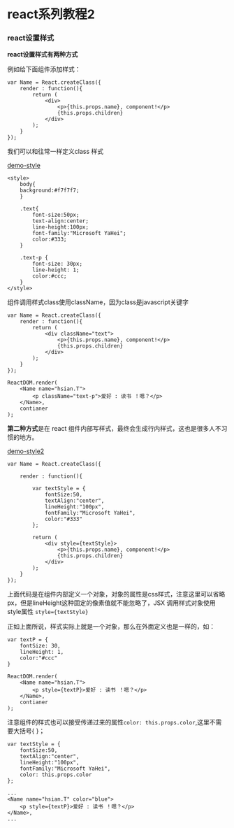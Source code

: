 # react系列教程2

### react设置样式

**react设置样式有两种方式**

例如给下面组件添加样式：

	var Name = React.createClass({
		render : function(){
			return (
				<div>
					<p>{this.props.name}, component!</p>
					{this.props.children}
				</div>
			);
		}
	});

我们可以和往常一样定义class 样式

<a href="https://github.com/hsian/react-tutorial/blob/master/demo/demo-style.html">demo-style</a>

	<style>
		body{
		background:#f7f7f7;
		}

		.text{
			font-size:50px;
			text-align:center;
			line-height:100px;
			font-family:"Microsoft YaHei";
			color:#333;
		}

		.text-p {
			font-size: 30px;
			line-height: 1;
			color:#ccc;
		}
	</style>

组件调用样式class使用className，因为class是javascript关键字

	var Name = React.createClass({
		render : function(){
			return (
				<div className="text">
					<p>{this.props.name}, component!</p>
					{this.props.children}
				</div>
			);
		}
	});

	ReactDOM.render( 
		<Name name="hsian.T">
			<p className="text-p">爱好 : 读书 ！嗯？</p>
		</Name>, 
		contianer 
	);
	
**第二种方式**是在 react 组件内部写样式，最终会生成行内样式，这也是很多人不习惯的地方。

<a href="https://github.com/hsian/react-tutorial/blob/master/demo/demo-style2.html">demo-style2</a>

	var Name = React.createClass({

		render : function(){

			var textStyle = {
				fontSize:50,
				textAlign:"center",
				lineHeight:"100px",
				fontFamily:"Microsoft YaHei",
				color:"#333"
			};

			return (
				<div style={textStyle}>
					<p>{this.props.name}, component!</p>
					{this.props.children}
				</div>
			);
		}
	});

上面代码是在组件内部定义一个对象，对象的属性是css样式，注意这里可以省略px，但是lineHeight这种固定的像素值就不能忽略了，JSX 调用样式对象使用style属性 `style={textStyle}`

正如上面所说，样式实际上就是一个对象，那么在外面定义也是一样的，如：

	var textP = {
		fontSize: 30,
		lineHeight: 1,
		color:"#ccc"
	}

	ReactDOM.render( 
		<Name name="hsian.T">
			<p style={textP}>爱好 : 读书 ！嗯？</p>
		</Name>, 
		contianer 
	);
	
注意组件的样式也可以接受传递过来的属性`color: this.props.color`,这里不需要大括号{ }；

	var textStyle = {
		fontSize:50,
		textAlign:"center",
		lineHeight:"100px",
		fontFamily:"Microsoft YaHei",
		color: this.props.color
	};

	...
	<Name name="hsian.T" color="blue">
		<p style={textP}>爱好 : 读书 ！嗯？</p>
	</Name>,
	...